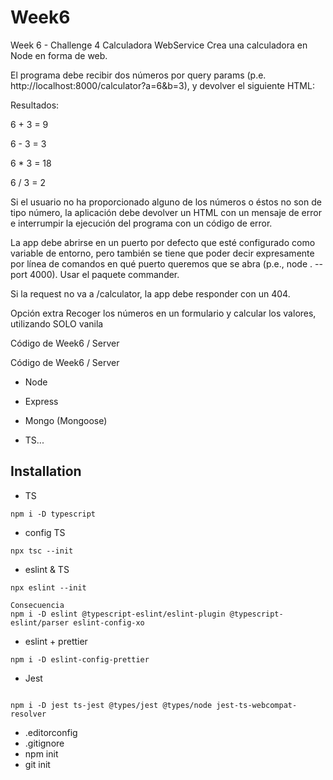 # Week6

Week 6 - Challenge 4 Calculadora WebService Crea una calculadora en Node en forma de web.

El programa debe recibir dos números por query params (p.e. http://localhost:8000/calculator?a=6&b=3), y devolver el siguiente HTML:

Resultados:

6 + 3 = 9

6 - 3 = 3

6 \* 3 = 18

6 / 3 = 2

Si el usuario no ha proporcionado alguno de los números o éstos no son de tipo número, la aplicación debe devolver un HTML con un mensaje de error e interrumpir la ejecución del programa con un código de error.

La app debe abrirse en un puerto por defecto que esté configurado como variable de entorno, pero también se tiene que poder decir expresamente por línea de comandos en qué puerto queremos que se abra (p.e., node . --port 4000). Usar el paquete commander.

Si la request no va a /calculator, la app debe responder con un 404.

Opción extra Recoger los números en un formulario y calcular los valores, utilizando SOLO vanila

Código de Week6 / Server

Código de Week6 / Server

- Node
- Express
- Mongo (Mongoose)

- TS...

## Installation

- TS

```shell
npm i -D typescript
```

- config TS

```shell
npx tsc --init
```

- eslint & TS

```shell
npx eslint --init

Consecuencia
npm i -D eslint @typescript-eslint/eslint-plugin @typescript-eslint/parser eslint-config-xo
```

- eslint + prettier

```shell
npm i -D eslint-config-prettier
```

- Jest

```shell

npm i -D jest ts-jest @types/jest @types/node jest-ts-webcompat-resolver
```

- .editorconfig
- .gitignore
- npm init
- git init
